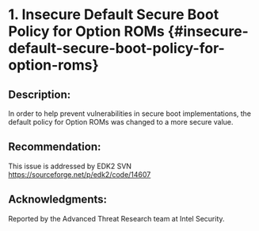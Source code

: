 # 1. Insecure Default Secure Boot Policy for Option ROMs {#insecure-default-secure-boot-policy-for-option-roms}


## Description:


In order to help prevent vulnerabilities in secure boot implementations, the default policy for Option ROMs was changed to a more secure value.



## Recommendation:


This issue is addressed by EDK2 SVN https://sourceforge.net/p/edk2/code/14607



## Acknowledgments:


Reported by the Advanced Threat Research team at Intel Security.

